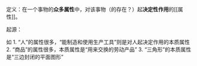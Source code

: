 定义：在一个事物的**众多属性**中，对该事物（的存在？）起**决定性作用**的[[属性]]。

起源：

如
	1. “人”的属性很多，“能制造和使用生产工具”则是对人起决定作用的本质属性
	2. “商品”的属性很多，本质属性是“用来交换的劳动产品”
	3. “三角形”的本质属性是“三边封闭的平面图形”